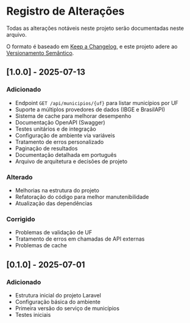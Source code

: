 # Registro de Alterações

Todas as alterações notáveis neste projeto serão documentadas neste arquivo.

O formato é baseado em [Keep a Changelog](https://keepachangelog.com/pt-BR/1.0.0/),
e este projeto adere ao [Versionamento Semântico](https://semver.org/spec/v2.0.0.html).

## [1.0.0] - 2025-07-13

### Adicionado
- Endpoint `GET /api/municipios/{uf}` para listar municípios por UF
- Suporte a múltiplos provedores de dados (IBGE e BrasilAPI)
- Sistema de cache para melhorar desempenho
- Documentação OpenAPI (Swagger)
- Testes unitários e de integração
- Configuração de ambiente via variáveis
- Tratamento de erros personalizado
- Paginação de resultados
- Documentação detalhada em português
- Arquivo de arquitetura e decisões de projeto

### Alterado
- Melhorias na estrutura do projeto
- Refatoração do código para melhor manutenibilidade
- Atualização das dependências

### Corrigido
- Problemas de validação de UF
- Tratamento de erros em chamadas de API externas
- Problemas de cache

## [0.1.0] - 2025-07-01

### Adicionado
- Estrutura inicial do projeto Laravel
- Configuração básica do ambiente
- Primeira versão do serviço de municípios
- Testes iniciais
